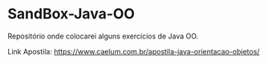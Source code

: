 # SandBox-Java-OO

Repositório onde colocarei alguns exercícios de Java OO.

Link Apostila: https://www.caelum.com.br/apostila-java-orientacao-objetos/
